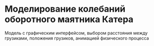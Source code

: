 # Моделирование колебаний оборотного маятника Катера #

Модель с графическим интерфейсом, выбором расстояния между грузиками, положения грузиков, анимацией физического процесса